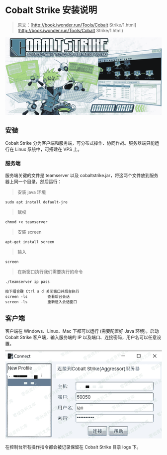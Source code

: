 # Cobalt Strike 安装说明

> 原文：[http://book.iwonder.run/Tools/Cobalt Strike/1.html](http://book.iwonder.run/Tools/Cobalt Strike/1.html)

![image](img/31b3c74d007bf4438630e536f32a38f2.png)

## 安装

Cobalt Strike 分为客户端和服务端，可分布式操作、协同作战。服务器端只能运行在 Linux 系统中，可搭建在 VPS 上。

### 服务端

服务端关键的文件是 teamserver 以及 cobaltstrike.jar，将这两个文件放到服务器上同一个目录，然后运行：

> 安装 java 环境

```
sudo apt install default-jre 
```

> 赋权

```
chmod +x teamserver 
```

> 安装 screen

```
apt-get install screen 
```

> 输入

```
screen 
```

> 在新窗口执行我们需要执行的命令

```
./teamserver ip pass 
```

```
按下组合键 Ctrl a d 关闭窗口并后台执行
screen -ls         查看后台会话
screen -ls         重新进入会话窗口 
```

## 客户端

客户端在 Windows、Linux、Mac 下都可以运行 (需要配置好 Java 环境)。启动 Cobalt Strike 客户端，输入服务端的 IP 以及端口、连接密码，用户名可以任意设置。

![image](img/5ef46bd75ee28a1852a2c4a41b1032c6.png)

在控制台所有操作指令都会被记录保留在 Cobalt Strike 目录 logs 下。

